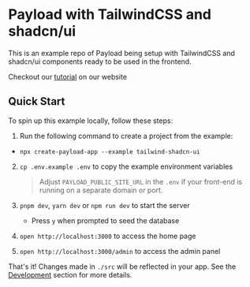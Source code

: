 # Payload with TailwindCSS and shadcn/ui

This is an example repo of Payload being setup with TailwindCSS and shadcn/ui components ready to be used in the frontend.

Checkout our [tutorial](https://payloadcms.com/blog/how-to-setup-tailwindcss-and-shadcn-ui-in-payload) on our website

## Quick Start

To spin up this example locally, follow these steps:

1. Run the following command to create a project from the example:

- `npx create-payload-app --example tailwind-shadcn-ui`

2. `cp .env.example .env` to copy the example environment variables

   > Adjust `PAYLOAD_PUBLIC_SITE_URL` in the `.env` if your front-end is running on a separate domain or port.

3. `pnpm dev`, `yarn dev` or `npm run dev` to start the server
   - Press `y` when prompted to seed the database
4. `open http://localhost:3000` to access the home page
5. `open http://localhost:3000/admin` to access the admin panel

That's it! Changes made in `./src` will be reflected in your app. See the [Development](#development) section for more details.
